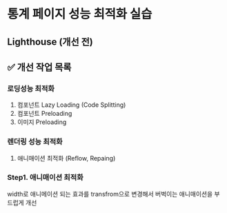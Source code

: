 # 통계 페이지 성능 최적화 실습

## Lighthouse (개선 전)

## ✅ 개선 작업 목록

### 로딩성능 최적화

1. 컴포넌트 Lazy Loading (Code Splitting)
2. 컴포넌트 Preloading
3. 이미지 Preloading

### 렌더링 성능 최적화

1. 애니매이션 최적화 (Reflow, Repaing)

 
### Step1. 애니매이션 최적화

width로 애니메이션 되는 효과를 transfrom으로 변경해서 버벅이는 애니매이션을 부드럽게 개선